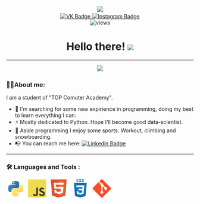 <div id="header" align="center">
  <img src="https://media.giphy.com/media/WP392ibkvgOfYn07ez/giphy.gif" width="240px"/>
  <div id="badges">
  <a href="https://vk.com/sanyasemenyk">
    <img src="https://img.shields.io/badge/VK.com-blue?style=for-the-badge&logo=VK&logoColor=white" alt="VK Badge"/>
  </a>
  <a href="https://instagram.com/al3ksandrs?igshid=YmMyMTA2M2Y=">
    <img src="https://img.shields.io/badge/Instagram-orange?style=for-the-badge&logo=Instagram&logoColor=white" alt="Instagram Badge"/>
  </a>
</div>
  <img src="https://komarev.com/ghpvc/?username=asemenyk24&style=flat-square&color=red" alt="views"/>
<h1>
  Hello there!
  <img src="https://media.giphy.com/media/nhlBSxKHelzHs7m93O/giphy.gif" width="80px"/>
  </h1> 
</div>

---

<div align="center">
  <img src="https://media.giphy.com/media/IzfJSTepKi5vW/giphy.gif" width="600px"/>
</div>

### 👨‍💻About me:
I am a student of "TOP Comuter Academy".
- 🔭 I'm searching for some new expirience in programming, doing my best to learn everything I can.
- ⚡ Mostly dedicated to Python. Hope I'll become good data-scientist.
- 🐾 Aside programming I enjoy some sports. Workout, climbing and snowboarding.
- 📭 You can reach me here: [![Linkedin Badge](https://img.shields.io/badge/VK.com-blue?style=for-the-badge&logo=VK&logoColor=white)](your-linkedin-url)

---

### :hammer_and_wrench: Languages and Tools :

<img src="https://github.com/devicons/devicon/blob/master/icons/python/python-original.svg" title="Python" alt="Python" width="50" height="50"/>&nbsp;
<img src="https://github.com/devicons/devicon/blob/master/icons/javascript/javascript-original.svg" title="JavaScript" alt="JavaScript" width="50" height="50"/>&nbsp;
<img src="https://github.com/devicons/devicon/blob/master/icons/html5/html5-original.svg" title="HTML5" alt="HTML" width="50" height="50"/>&nbsp;
<img src="https://github.com/devicons/devicon/blob/master/icons/css3/css3-plain-wordmark.svg" title="CSS3" alt="CSS" width="50" height="50"/>&nbsp;
<img src="https://github.com/devicons/devicon/blob/master/icons/git/git-original.svg" title="Git" alt="Git" width="50" height="50"/>&nbsp;
